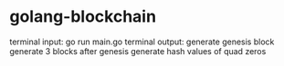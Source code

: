 # golang-blockchain
terminal input:
go run main.go
terminal output:
generate genesis block
generate 3 blocks after genesis
generate hash values of quad zeros
